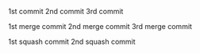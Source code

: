 1st commit
2nd commit
3rd commit

1st merge commit
2nd merge commit
3rd merge commit

1st squash commit
2nd squash commit